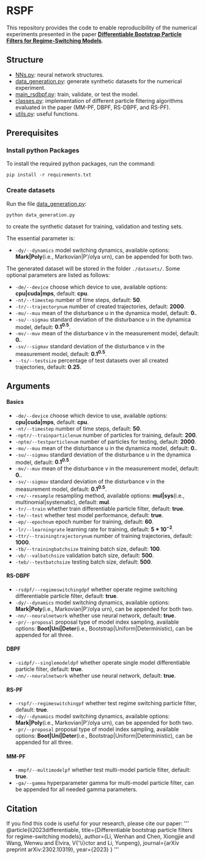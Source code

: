 # RSPF

This repository provides the code to enable reproducibility of the numerical experiments presented in the paper **[Differentiable Bootstrap Particle Filters for Regime-Switching Models](https://arxiv.org/abs/2302.10319)**. 


## Structure

- [NNs.py](https://github.com/WickhamLi/RS-DBPF/blob/master/NNs.py): neural network structures. 
- [data_generation.py](https://github.com/WickhamLi/RS-DBPF/blob/master/data_generation.py): generate synthetic datasets for the numerical experiment.  
- [main_rsdbpf.py](https://github.com/WickhamLi/RS-DBPF/blob/master/main_rsdbpf.py): train, validate, or test the model.
- [classes.py](https://github.com/WickhamLi/RS-DBPF/blob/master/classes.py): implementation of different particle filtering algorithms evaluated in the paper (MM-PF, DBPF, RS-DBPF, and RS-PF).
- [utils.py](https://github.com/WickhamLi/RS-DBPF/blob/master/utils.py): useful functions.


## Prerequisites

### Install python Packages 

To install the required python packages, run the command:

```
pip install -r requirements.txt
```

### Create datasets

Run the file [data_generation.py](https://github.com/WickhamLi/RS-DBPF/blob/master/data_generation.py): 

```
python data_generation.py
``` 

to create the synthetic dataset for training, validation and testing sets.

The essential parameter is: 
- ```-dy/--dynamics``` model switching dynamics, available options: **Mark|Poly**(i.e., Markovian|P${'/o}$lya urn), can be appended for both two.

The generated dataset will be stored in the folder ```./datasets/```.  Some optional parameters are listed as follows:

- ```-de/--device``` choose which device to use, available options: **cpu|cuda|mps**, default: **cpu**.
- ```-nt/--timestep``` number of time steps, default: **50**.
- ```-tr/--trajectorynum``` number of created trajectories, default: **2000**.
- ```-mu/--muu``` mean of the disturbance u in the dynamica model, default: **0.**.
- ```-su/--sigmau``` standard deviation of the disturbance u in the dynamica model, default: **$0.1^{0.5}$**.
- ```-mv/--muv``` mean of the disturbance v in the measurement model, default: **0.**.
- ```-sv/--sigmav``` standard deviation of the disturbance v in the measurement model, default: **$0.1^{0.5}$**.
- ```--ts/--testsize``` percentage of test datasets over all created trajectories, default: **0.25**.


## Arguments

#### Basics 
    
- ```-de/--device``` choose which device to use, available options: **cpu|cuda|mps**, default: **cpu**.
- ```-nt/--timestep``` number of time steps, default: **50**.
- ```-nptr/--trainparticlenum``` number of particles for training, default: **200**.
- ```-npte/--testparticlenum``` number of particles for testing, default: **2000**.
- ```-mu/--muu``` mean of the disturbance u in the dynamica model, default: **0.**.
- ```-su/--sigmau``` standard deviation of the disturbance u in the dynamica model, default: **$0.1^{0.5}$**.
- ```-mv/--muv``` mean of the disturbance v in the measurement model, default: **0.**.
- ```-sv/--sigmav``` standard deviation of the disturbance v in the measurement model, default: **$0.1^{0.5}$**.
- ```-re/--resample``` resampling method, available options: **mul|sys**(i.e., multinomial|systematic), default: **mul**.
- ```-tr/--train``` whether train differentiable particle filter, default: **true**.
- ```-te/--test``` whether test model performance, default: **true**.
- ```-ep/--epochnum``` epoch number for training, default: **60**.
- ```-lr/--learningrate``` learning rate for training, default: **$5*10^{-2}$**.
- ```-ttr/--trainingtrajectorynum``` number of training trajectories, default: **1000**.
- ```-tb/--trainingbatchsize``` training batch size, default: **100**.
- ```-vb/--valbatchsize``` validation batch size, default: **500**.
- ```-teb/--testbatchsize``` testing batch size, default: **500**.

#### RS-DBPF

- ```-rsdpf/--regimeswitchingdpf``` whether operate regime switching differentiable particle filter, default: **true**.
- ```-dy/--dynamics``` model switching dynamics, available options: **Mark|Poly**(i.e., Markovian|P${'/o}$lya urn), can be appended for both two.
- ```-nn/--neuralnetwork``` whether use neural network, default: **true**.
- ```-pr/--proposal``` proposal type of model index sampling, available options: **Boot|Uni|Deter**(i.e., Bootstrap|Uniform|Deterministic), can be appended for all three.

#### DBPF

- ```-sidpf/--singlemodeldpf``` whether operate single model differentiable particle filter, default: **true**.
- ```-nn/--neuralnetwork``` whether use neural network, default: **true**.

#### RS-PF

- ```-rspf/--regimeswitchingpf``` whether test regime switching particle filter, default: **true**.
- ```-dy/--dynamics``` model switching dynamics, available options: **Mark|Poly**(i.e., Markovian|P${'/o}$lya urn), can be appended for both two.
- ```-pr/--proposal``` proposal type of model index sampling, available options: **Boot|Uni|Deter**(i.e., Bootstrap|Uniform|Deterministic), can be appended for all three.

#### MM-PF

- ```-mmpf/--multimodelpf``` whether test multi-model particle filter, default: **true**.
- ```-ga/--gamma``` hyperparameter gamma for multi-model particle filter, can be appended for all needed gamma parameters.


## Citation

If you find this code is useful for your research, please cite our paper: 
'''
@article{li2023differentiable,
  title={Differentiable bootstrap particle filters for regime-switching models},
  author={Li, Wenhan and Chen, Xiongjie and Wang, Wenwu and Elvira, V{\'\i}ctor and Li, Yunpeng},
  journal={arXiv preprint arXiv:2302.10319},
  year={2023}
}
'''